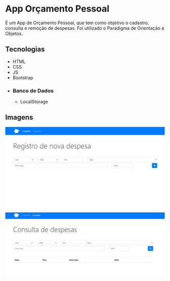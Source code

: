 # App Orçamento Pessoal

É um App de Orçamento Pessoal, que tem como objetivo o cadastro, consulta e remoção de despesas. Foi utilizado o Paradigma de Orientação a Objetos.

## Tecnologias
- HTML
- CSS
- JS
- Bootstrap
- ### Banco de Dados
  - LocalStorage

## Imagens
<img src="https://github.com/Everton-Victor/Orcamento-Pessoal/blob/main/img/PagCadastro_README.PNG" alt="Página de cadastro do App Orçamento Pessoal"/>
<img src="https://github.com/Everton-Victor/Orcamento-Pessoal/blob/main/img/PagConsulta_README.PNG" alt="Página de consulta do App Orçamento Pessoal"/>
